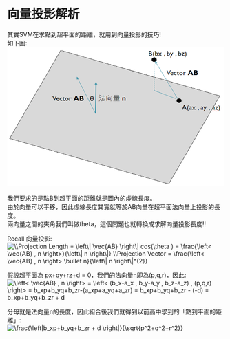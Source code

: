 # 向量投影解析
其實SVM在求點到超平面的距離，就用到向量投影的技巧!  
如下圖:  
![Image](https://github.com/EnasVen/Theory-Math/blob/main/14_SVM/SVM_Img01.png)  

我們要求的是點B到超平面的距離就是圖內的虛線長度。  
由於向量可以平移，因此虛線長度其實就等於AB向量在超平面法向量上投影的長度。  
兩向量之間的夾角我們叫做theta，這個問題也就轉換成求解向量投影長度!!  

Recall 向量投影:  
<img src="https://latex.codecogs.com/svg.image?\\Projection&space;Length&space;=&space;\left\|&space;\vec{AB}&space;\right\|&space;cos(\theta&space;)&space;=&space;\frac{\left<&space;\vec{AB}&space;,&space;n&space;\right>}{\left\|&space;n&space;\right\|}&space;\\Projection&space;Vector&space;=&space;\frac{\left<&space;\vec{AB}&space;,&space;n&space;\right>&space;\bullet&space;&space;n}{\left\|&space;n&space;\right\|^{2}}&space;" title="\\Projection Length = \left\| \vec{AB} \right\| cos(\theta ) = \frac{\left< \vec{AB} , n \right>}{\left\| n \right\|} \\Projection Vector = \frac{\left< \vec{AB} , n \right> \bullet n}{\left\| n \right\|^{2}} " />

假設超平面為 px+qy+rz+d = 0，我們的法向量n即為(p,q,r)，因此:
<img src="https://latex.codecogs.com/svg.image?\left<&space;\vec{AB}&space;,&space;n&space;\right>&space;=&space;\left<&space;(b_x-a_x&space;,&space;b_y-a_y&space;,&space;b_z-a_z)&space;,&space;(p,q,r)&space;\right>&space;=&space;b_xp&plus;b_yq&plus;b_zr-(a_xp&plus;a_yq&plus;a_zr)&space;=&space;b_xp&plus;b_yq&plus;b_zr&space;-&space;(-d)&space;=&space;b_xp&plus;b_yq&plus;b_zr&space;&plus;&space;d&space;" title="\left< \vec{AB} , n \right> = \left< (b_x-a_x , b_y-a_y , b_z-a_z) , (p,q,r) \right> = b_xp+b_yq+b_zr-(a_xp+a_yq+a_zr) = b_xp+b_yq+b_zr - (-d) = b_xp+b_yq+b_zr + d " />

分母就是法向量n的長度，因此組合後我們就得到以前高中學到的「點到平面的距離」:  
<img src="https://latex.codecogs.com/svg.image?\frac{\left|b_xp&plus;b_yq&plus;b_zr&space;&plus;&space;d&space;\right|}{\sqrt{p^2&plus;q^2&plus;r^2}}" title="\frac{\left|b_xp+b_yq+b_zr + d \right|}{\sqrt{p^2+q^2+r^2}}" />

